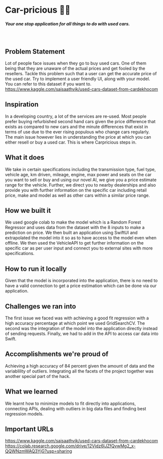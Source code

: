 # Car-pricious 🚗💨
##### Your one stop application for all things to do with used cars. 
&nbsp;


## Problem Statement
Lot of people face issues when they go to buy used cars. One of them being that they are unaware of the actual prices and get fooled by the resellers. Tackle this problem such that a user can get the accurate price of the used car. Try to implement a user friendly UI, along with your model.
You can refer to this dataset if you want to.
https://www.kaggle.com/saisaathvik/used-cars-dataset-from-cardekhocom

## Inspiration
In a developing country, a lot of the services are re-used. Most people prefer buying refurbished second hand cars given the price difference that exists as compared to new cars and the minute differences that exist in terms of use due to the ever rising populous who change cars regularly. The main issue however lies in understanding the price at which you can either resell or buy a used car. This is where Carpricious steps in.

## What it does
We take in certain specifications including the transmission type,	fuel type,	vehicle age,	km driven,	mileage,	engine,	max power and	seats on the car you want to sell or buy and using our novel AI, we give you a price estimate range for the vehicle. Further, we direct you to nearby dealerships and also provide you with further information on the specific car including retail price, make and model as well as other cars within a similar price range. 


## How we built it
We used google colab to make the model which is a Random Forest Regressor and uses data from the dataset with the 8 inputs to make a prediction on price. We then built an application using SwiftUI and extrapolated the model into it so as to have access to the model even when offline. We then used the VehicleAPI to get further information on the specific car as per user input and connect you to external sites with more specifications.


## How to run it locally
Given that the model is incorporated into the application, there is no need to have a valid connection to get a price estimation which can be done via our application. 


## Challenges we ran into
The first issue we faced was with achieving a good fit regression with a high accuracy percentage at which point we used GridSearchCV. The second was the integration of the model into the application directly instead of sending requests. Finally, we had to add in the API to access car data into Swift.


## Accomplishments we're proud of
Achieving a high accuracy of 84 percent given the amount of data and the variablility of outliers. Integrating all the facets of the project together was another special part of the hack.


## What we learned
We learnt how to minimize models to fit directly into applications, connecting APIs, dealing with outliers in big data files and finding best regression models.


## Important URLs
https://www.kaggle.com/saisaathvik/used-cars-dataset-from-cardekhocom
https://colab.research.google.com/drive/12Vjdz6lJZfQvwMg2_x-QQWNzmWAQ3YjG?usp=sharing

